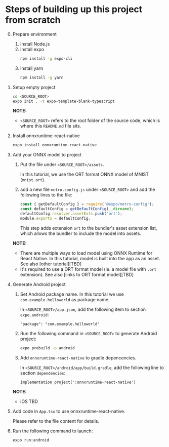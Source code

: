 # Steps of building up this project from scratch

0. Prepare environment
    1. install Node.js
    2. install expo
        ```sh
        npm install -g expo-cli
        ```
    3. install yarn
        ```sh
        npm install -g yarn
        ```

1. Setup empty project
   ```sh
   cd <SOURCE_ROOT>
   expo init . -t expo-template-blank-typescript
   ```

   **NOTE:**
   - `<SOURCE_ROOT>` refers to the root folder of the source code, which is where this `README.md` file sits.

2. Install onnxruntime-react-native
    ```sh
    expo install onnxruntime-react-native
    ```

3. Add your ONNX model to project

    1. Put the file under `<SOURCE_ROOT>/assets`.
    
       In this tutorial, we use the ORT format ONNX model of MNIST (`mnist.ort`).

    2. add a new file `metro.config.js` under `<SOURCE_ROOT>` and add the following lines to the file:
       ```js
       const { getDefaultConfig } = require('@expo/metro-config');
       const defaultConfig = getDefaultConfig(__dirname);
       defaultConfig.resolver.assetExts.push('ort');
       module.exports = defaultConfig;
       ```

       This step adds extension `ort` to the bundler's asset extension list, which allows the bundler to include the model into assets.

    **NOTE:**
    - There are multiple ways to load model using ONNX Runtime for React Native. In this tutorial, model is built into the app as an asset. See also [other tutorial][TBD]
    - It's required to use a ORT format model (ie. a model file with `.ort` extension). See also [links to ORT format model][TBD]

4. Generate Android project

    1. Set Android package name. In this tutorial we use `com.example.helloworld` as package name.

        In `<SOURCE_ROOT>/app.json`, add the following item to section `expo.android`:
        ```
        "package": "com.example.helloworld"
        ```

    2. Run the following command in `<SOURCE_ROOT>` to generate Android project:
        ```sh
        expo prebuild -p android
        ```

    3. Add `onnxruntime-react-native` to gradle depencencies.

        In `<SOURCE_ROOT>/android/app/build.gradle`, add the following line to section `dependencies`:
        ```
        implementation project(':onnxruntime-react-native')
        ```

    **NOTE:**
    - iOS TBD

5. Add code in `App.tsx` to use onnxruntime-react-native.

    Please refer to the file content for details.

6. Run the following command to launch:
    ```sh
    expo run:android
    ```
